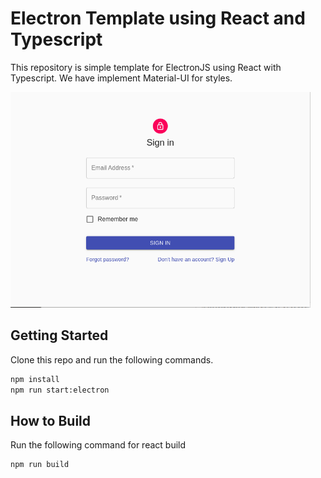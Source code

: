 # Electron Template using React and Typescript
This repository is simple template for ElectronJS using React with Typescript. We have implement Material-UI for styles.

<p align="left">
    <img alt="login" src="login.png" width="480" />
</p>

## Getting Started
Clone this repo and run the following commands.
```BASH
npm install
npm run start:electron
```

## How to Build
Run the following command for react build
```BASH
npm run build
```
